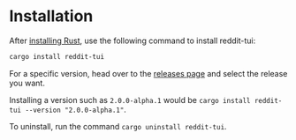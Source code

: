 # Installation

After [installing Rust](https://www.rust-lang.org/tools/install), use the following command to install reddit-tui:

```sh
cargo install reddit-tui
```

For a specific version, head over to the [releases page](https://github.com/Xithrius/reddit-tui/releases) and select the release you want.

Installing a version such as `2.0.0-alpha.1` would be `cargo install reddit-tui --version "2.0.0-alpha.1"`.

To uninstall, run the command `cargo uninstall reddit-tui`.
